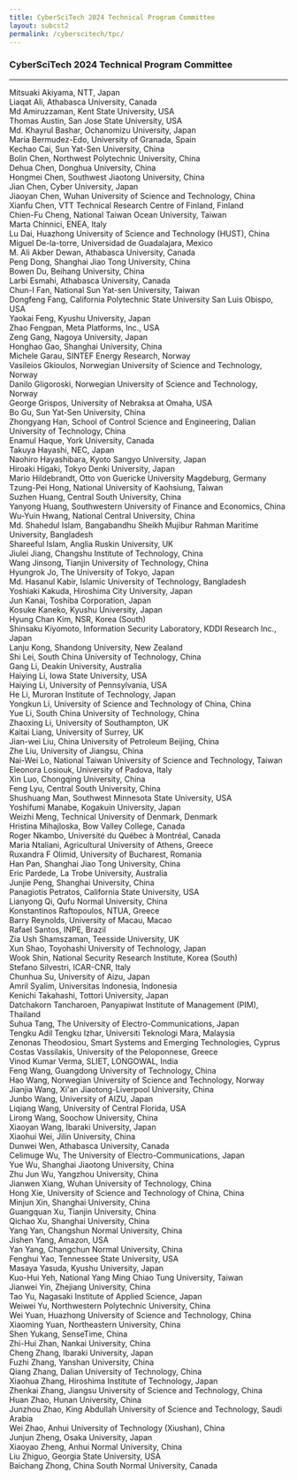 ```yaml
---
title: CyberSciTech 2024 Technical Program Committee
layout: subcst2
permalink: /cyberscitech/tpc/
---
```


<h3>CyberSciTech 2024 Technical Program Committee</h3>
<hr/>
Mitsuaki Akiyama, NTT, Japan<br>
Liaqat Ali, Athabasca University, Canada<br>
Md Amiruzzaman, Kent State University, USA<br>
Thomas Austin, San Jose State University, USA<br>
Md. Khayrul Bashar, Ochanomizu University, Japan<br>
Maria Bermudez-Edo, University of Granada, Spain<br>
Kechao Cai, Sun Yat-Sen University, China<br>
Bolin Chen, Northwest Polytechnic University, China<br>
Dehua Chen, Donghua University, China<br>
Hongmei Chen, Southwest Jiaotong University, China<br>
Jian Chen, Cyber University, Japan<br>
Jiaoyan Chen, Wuhan University of Science and Technology, China<br>
Xianfu Chen, VTT Technical Research Centre of Finland, Finland<br>
Chien-Fu Cheng, National Taiwan Ocean University, Taiwan<br>
Marta Chinnici, ENEA, Italy<br>
Lu Dai, Huazhong University of Science and Technology (HUST), China<br>
Miguel De-la-torre, Universidad de Guadalajara, Mexico<br>
M. Ali Akber Dewan, Athabasca University, Canada<br>
Peng Dong, Shanghai Jiao Tong University, China<br>
Bowen Du, Beihang University, China<br>
Larbi Esmahi, Athabasca University, Canada<br>
Chun-I Fan, National Sun Yat-sen University, Taiwan<br>
Dongfeng Fang, California Polytechnic State University San Luis Obispo, USA<br>
Yaokai Feng, Kyushu University, Japan<br>
Zhao Fengpan, Meta Platforms,  Inc., USA<br>
Zeng Gang, Nagoya University, Japan<br>
Honghao Gao, Shanghai University, China<br>
Michele Garau, SINTEF Energy Research, Norway<br>
Vasileios Gkioulos, Norwegian University of Science and Technology, Norway<br>
Danilo Gligoroski, Norwegian University of Science and Technology, Norway<br>
George Grispos, University of Nebraksa at Omaha, USA<br>
Bo Gu, Sun Yat-Sen University, China<br>
Zhongyang Han, School of Control Science and Engineering,  Dalian University of Technology, China<br>
Enamul Haque, York University, Canada<br>
Takuya Hayashi, NEC, Japan<br>
Naohiro Hayashibara, Kyoto Sangyo University, Japan<br>
Hiroaki Higaki, Tokyo Denki University, Japan<br>
Mario Hildebrandt, Otto von Guericke University Magdeburg, Germany<br>
Tzung-Pei Hong, National University of Kaohsiung, Taiwan<br>
Suzhen Huang, Central South University, China<br>
Yanyong Huang, Southwestern University of Finance and Economics, China<br>
Wu-Yuin Hwang, National Central University, China<br>
Md. Shahedul Islam, Bangabandhu Sheikh Mujibur Rahman Maritime University, Bangladesh<br>
Shareeful Islam, Anglia Ruskin University, UK<br>
Jiulei Jiang, Changshu Institute of Technology, China<br>
Wang Jinsong, Tianjin University of Technology, China<br>
Hyungrok Jo, The University of Tokyo, Japan<br>
Md. Hasanul Kabir, Islamic University of Technology, Bangladesh<br>
Yoshiaki Kakuda, Hiroshima City University, Japan<br>
Jun Kanai, Toshiba Corporation, Japan<br>
Kosuke Kaneko, Kyushu University, Japan<br>
Hyung Chan Kim, NSR, Korea (South)<br>
Shinsaku Kiyomoto, Information Security Laboratory,  KDDI Research Inc., Japan<br>
Lanju Kong, Shandong University, New Zealand<br>
Shi Lei, South China University of Technology, China<br>
Gang Li, Deakin University, Australia<br>
Haiying Li, Iowa State University, USA<br>
Haiying Li, University of Pennsylvania, USA<br>
He Li, Muroran Institute of Technology, Japan<br>
Yongkun Li, University of Science and Technology of China, China<br>
Yue Li, South China University of Technology, China<br>
Zhaoxing Li, University of Southampton, UK<br>
Kaitai Liang, University of Surrey, UK<br>
Jian-wei Liu, China University of Petroleum Beijing, China<br>
Zhe Liu, University of Jiangsu, China<br>
Nai-Wei Lo, National Taiwan University of Science and Technology, Taiwan<br>
Eleonora Losiouk, University of Padova, Italy<br>
Xin Luo, Chongqing University, China<br>
Feng Lyu, Central South University, China<br>
Shushuang Man, Southwest Minnesota State University, USA<br>
Yoshifumi Manabe, Kogakuin University, Japan<br>
Weizhi Meng, Technical University of Denmark, Denmark<br>
Hristina Mihajloska, Bow Valley College, Canada<br>
Roger Nkambo, Université du Québec à Montréal, Canada<br>
Maria Ntaliani, Agricultural University of Athens, Greece<br>
Ruxandra F Olimid, University of Bucharest, Romania<br>
Han Pan, Shanghai Jiao Tong University, China<br>
Eric Pardede, La Trobe University, Australia<br>
Junjie Peng, Shanghai University, China<br>
Panagiotis Petratos, California State University, USA<br>
Lianyong Qi, Qufu Normal University, China<br>
Konstantinos Raftopoulos, NTUA, Greece<br>
Barry Reynolds, University of Macau, Macao<br>
Rafael Santos, INPE, Brazil<br>
Zia Ush Shamszaman, Teesside University, UK<br>
Xun Shao, Toyohashi University of Technology, Japan<br>
Wook Shin, National Security Research Institute, Korea (South)<br>
Stefano Silvestri, ICAR-CNR, Italy<br>
Chunhua Su, University of Aizu, Japan<br>
Amril Syalim, Universitas Indonesia, Indonesia<br>
Kenichi Takahashi, Tottori University, Japan<br>
Datchakorn Tancharoen, Panyapiwat Institute of Management (PIM), Thailand<br>
Suhua Tang, The University of Electro-Communications, Japan<br>
Tengku Adil Tengku Izhar, Universiti Teknologi Mara, Malaysia<br>
Zenonas Theodosiou, Smart Systems and Emerging Technologies, Cyprus<br>
Costas Vassilakis, University of the Peloponnese, Greece<br>
Vinod Kumar Verma, SLIET,  LONGOWAL, India<br>
Feng Wang, Guangdong University of Technology, China<br>
Hao Wang, Norwegian University of Science and Technology, Norway<br>
Jianjia Wang, Xi'an Jiaotong-Liverpool University, China<br>
Junbo Wang, University of AIZU, Japan<br>
Liqiang Wang, University of Central Florida, USA<br>
Lirong Wang, Soochow University, China<br>
Xiaoyan Wang, Ibaraki University, Japan<br>
Xiaohui Wei, Jilin University, China<br>
Dunwei Wen, Athabasca University, Canada<br>
Celimuge Wu, The University of Electro-Communications, Japan<br>
Yue Wu, Shanghai Jiaotong University, China<br>
Zhu Jun Wu, Yangzhou University, China<br>
Jianwen Xiang, Wuhan University of Technology, China<br>
Hong Xie, University of Science and Technology of China, China<br>
Minjun Xin, Shanghai University, China<br>
Guangquan Xu, Tianjin University, China<br>
Qichao Xu, Shanghai University, China<br>
Yang Yan, Changshun Normal University, China<br>
Jishen Yang, Amazon, USA<br>
Yan Yang, Changchun Normal University, China<br>
Fenghui Yao, Tennessee State University, USA<br>
Masaya Yasuda, Kyushu University, Japan<br>
Kuo-Hui Yeh, National Yang Ming Chiao Tung University, Taiwan<br>
Jianwei Yin, Zhejiang University, China<br>
Tao Yu, Nagasaki Institute of Applied Science, Japan<br>
Weiwei Yu, Northwestern Polytechnic University, China<br>
Wei Yuan, Huazhong University of Science and Technology, China<br>
Xiaoming Yuan, Northeastern University, China<br>
Shen Yukang, SenseTime, China<br>
Zhi-Hui Zhan, Nankai University, China<br>
Cheng Zhang, Ibaraki University, Japan<br>
Fuzhi Zhang, Yanshan University, China<br>
Qiang Zhang, Dalian University of Technology, China<br>
Xiaohua Zhang, Hiroshima Institute of Technology, Japan<br>
Zhenkai Zhang, Jiangsu University of Science and Technology, China<br>
Huan Zhao, Hunan University, China<br>
Junzhou Zhao, King Abdullah University of Science and Technology, Saudi Arabia<br>
Wei Zhao, Anhui University of Technology (Xiushan), China<br>
Junjun Zheng, Osaka University, Japan<br>
Xiaoyao Zheng, Anhui Normal University, China<br>
Liu Zhiguo, Georgia State University, USA<br>
Baichang Zhong, China South Normal University, Canada<br>